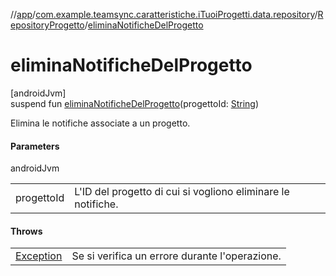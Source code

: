 //[app](../../../index.md)/[com.example.teamsync.caratteristiche.iTuoiProgetti.data.repository](../index.md)/[RepositoryProgetto](index.md)/[eliminaNotificheDelProgetto](elimina-notifiche-del-progetto.md)

# eliminaNotificheDelProgetto

[androidJvm]\
suspend fun [eliminaNotificheDelProgetto](elimina-notifiche-del-progetto.md)(progettoId: [String](https://kotlinlang.org/api/latest/jvm/stdlib/kotlin/-string/index.html))

Elimina le notifiche associate a un progetto.

#### Parameters

androidJvm

| | |
|---|---|
| progettoId | L'ID del progetto di cui si vogliono eliminare le notifiche. |

#### Throws

| | |
|---|---|
| [Exception](https://kotlinlang.org/api/latest/jvm/stdlib/kotlin/-exception/index.html) | Se si verifica un errore durante l'operazione. |
